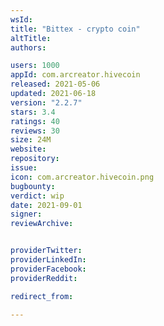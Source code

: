 ```yaml
---
wsId: 
title: "Bittex - crypto coin"
altTitle: 
authors:

users: 1000
appId: com.arcreator.hivecoin
released: 2021-05-06
updated: 2021-06-18
version: "2.2.7"
stars: 3.4
ratings: 40
reviews: 30
size: 24M
website: 
repository: 
issue: 
icon: com.arcreator.hivecoin.png
bugbounty: 
verdict: wip
date: 2021-09-01
signer: 
reviewArchive:


providerTwitter: 
providerLinkedIn: 
providerFacebook: 
providerReddit: 

redirect_from:

---
```



